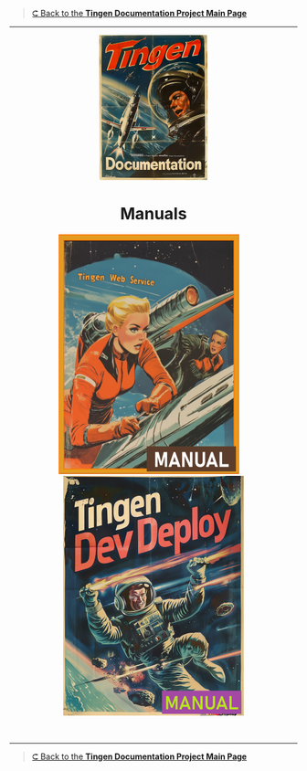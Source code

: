 <!-- u250812 -->

> [⮈ Back to the **Tingen Documentation Project Main Page**](../README.md)

***

<div align="center">

  ![logo](../.github/img/logo/TngnDocProj-194x254.png)

# Manuals

  [![Tingen Web Service Manual](/.github/img/logo/man/TngnDocProj-TngnWsvcMan-316x420.png)](./tngnwsvc/)&nbsp;&nbsp;&nbsp;&nbsp;
  [![Tingen DevDeploy Manual](/.github/img/logo/man/TngnDocProj-TngnDvdpMan-320x420.png)](./tngndvdp/)

</div>

<br>

***

> [⮈ Back to the **Tingen Documentation Project Main Page**](../README.md)
